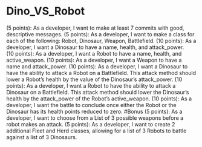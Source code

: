 # Dino_VS_Robot
(5 points): As a developer, I want to make at least 7 commits with good, descriptive messages. 
(5 points): As a developer, I want to make a class for each of the following: Robot, Dinosaur, Weapon, Battlefield. 
(10 points): As a developer, I want a Dinosaur to have a name, health, and attack_power.  
(10 points): As a developer, I want a Robot to have a name, health, and active_weapon. 
(10 points): As a developer, I want a Weapon to have a name and attack_power. 
(10 points): As a developer, I want a Dinosaur to have the ability to attack a Robot on a Battlefield. This attack method should lower a Robot’s health by the value of the Dinosaur’s attack_power. 
(10 points): As a developer, I want a Robot to have the ability to attack a Dinosaur on a Battlefield. This attack method should lower the Dinosaur’s health by the attack_power of the Robot’s active_weapon. 
(10 points): As a developer, I want the battle to conclude once either the Robot or the Dinosaur has its health points reduced to zero.
#Bonus
(5 points): As a developer, I want to choose from a List of 3 possible weapons before a robot makes an attack. 
(5 points): As a developer, I want to create 2 additional Fleet and Herd classes, allowing for a list of 3 Robots to battle against a list of 3 Dinosaurs.
